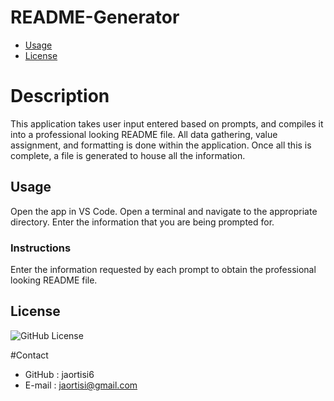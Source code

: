 # README-Generator

* [Usage](#usage)
* [License](#license)
# Description
This application takes user input entered based on prompts, and compiles it into a professional looking  README file. All data gathering, value assignment, and formatting is done within the application. Once all this is complete, a file is generated to house all the information.
## Usage
Open the app in VS Code. Open a terminal and navigate to the appropriate directory. Enter the information that you are being prompted for.
### Instructions
Enter the information requested by each prompt to obtain the professional looking README file.
## License
![GitHub License](https://img.shields.io/badge/license-MIT-blue.svg)

#Contact
* GitHub : jaortisi6
* E-mail : jaortisi@gmail.com